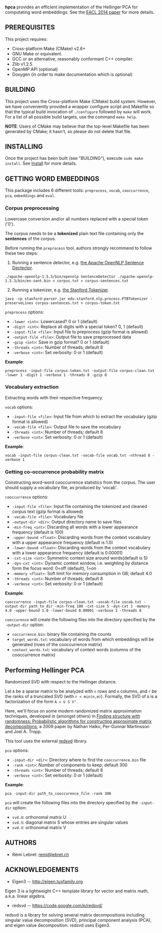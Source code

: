 **hpca** provides an efficient implementation of the Hellinger PCA for computating word embeddings.
See the [EACL 2014 paper](http://lebret.ch/wp-content/uploads/2014/03/eacl2014.pdf) for more details.

## PREREQUISITES

 This project requires:
  * Cross-platform Make (CMake) v2.6+
  * GNU Make or equivalent.
  * GCC or an alternative, reasonably conformant C++ compiler.
  * Zlib v1.2.5
  * OpenMP API (optional)
  * Doxygen (in order to make documentation which is optional)

## BUILDING
 
 This project uses the Cross-platform Make (CMake) build system. However, we
 have conveniently provided a wrapper configure script and Makefile so that
 the typical build invocation of `./configure` followed by `make` will work.
 For a list of all possible build targets, use the command `make help`.

 **NOTE**: Users of CMake may believe that the top-level Makefile has been
 generated by CMake; it hasn't, so please do not delete that file.

## INSTALLING

 Once the project has been built (see "BUILDING"), execute `sudo make install`.
 See [Install](INSTALL.md) for more details.

## GETTING WORD EMBEDDINGS

This package includes 6 different tools: `preprocess`, `vocab`, `cooccurrence`, `pca`, `embeddings` and `eval`.

### Corpus preprocessing 

Lowercase conversion and/or all numbers replaced with a special token ('0').


The corpus needs to be a **tokenized** plain text file containing only the **sentences** of the corpus.

Before running the `preprocess` tool, authors strongly recommend to follow these two steps:

1.  Running a sentence detector, e.g. [the Apache OpenNLP Sentence Dectector](https://opennlp.apache.org/documentation/1.5.3/manual/opennlp.html#tools.sentdetect).
```
./apache-opennlp-1.5.3/bin/opennlp SentenceDetector ./apache-opennlp-1.5.3/bin/en-sent.bin < corpus.txt > corpus-sentences.txt
```
2.  Running a tokenizer, e.g. [the Stanford Tokenizer](http://nlp.stanford.edu/software/tokenizer.shtml).
```
java -cp stanford-parser.jar edu.stanford.nlp.process.PTBTokenizer -preserveLines corpus-sentences.txt > corpus-token.txt
```

`preprocess` options:
* `-lower <int>`: Lowercased? 0 or 1 (default)
* `-digit <int>`: Replace all digits with a special token? 0, 1 (default)
* `-input-file <file>`: Input file to preprocess (gzip format is allowed)
* `-output-file <file>`: Output file to save preprocessed data
* `-gzip <int>`: Save in gzip format? 0 or 1 (default)
* `-threads <int>`: Number of threads; default 8
* `-verbose <int>`: Set verbosity: 0 or 1 (default)

**Example**:
```
preprocess -input-file corpus-token.txt -output-file corpus-clean.txt -lower 1 -digit 1 -verbose 1 -threads 8 -gzip 0
```

### Vocabulary extraction

Extracting words with their respective frequency.

`vocab` options:
* `-input-file <file>`: Input file from which to extract the vocabulary (gzip format is allowed)
* `-vocab-file <file>`: Output file to save the vocabulary
* `-threads <int>`: Number of threads; default 8
* `-verbose <int>`: Set verbosity: 0 or 1 (default)

**Example**:
```
vocab -input-file corpus-clean.txt -vocab-file vocab.txt -nthread 8 -verbose 1
```

### Getting co-occurrence probability matrix

Constructing word-word cooccurrence statistics from the corpus. 
The user should supply a vocabulary file, as produced by 'vocab'.

`cooccurrence` options:
* `-input-file <file>`: Input file containing the tokenized and cleaned corpus text (gzip format is allowed)
* `-vocab-file <file>`: Vocabulary file
* `-output-dir <dir>`: Output directory name to save files
* `-min-freq <int>`: Discarding all words with a lower appearance frequency (default is 100)
* `-upper-bound <float>`: Discarding words from the context vocabulary with a upper appearance frequency (default is 1.0)
* `-lower-bound <float>`: Discarding words from the context vocabulary with a lower appearance frequency (default is 0.00001)
* `-cxt-size <int>`: Symmetric context size around words(default is 5)
* `-dyn-cxt <int>`: Dynamic context window, i.e. weighting by distance form the focus word: 0=off (default), 1=on
* `-memory <float>`: Soft limit for memory consumption in GB; default 4.0
* `-threads <int>`: Number of threads; default 8
* `-verbose <int>`: Set verbosity: 0 or 1 (default)

**Example**:
```
cooccurrence -input-file corpus-clean.txt -vocab-file vocab.txt -output-dir path_to_dir -min-freq 100 -cxt-size 5 -dyn-cxt 1 -memory 4.0 -upper-bound 1.0 -lower-bound 0.00001 -verbose 1 -threads 8
```

`cooccurence` will create the following files into the directory specified by the `-output-dir` option:
* `coccurrence.bin`: binary file containing the counts
* `target_words.txt`: vocabulary of words from which embeddings will be generated (rows of the cooccurrence matrix)
* `context_words.txt`: vocabulary of context words (columns of the cooccurrence matrix)

## Performing Hellinger PCA

Randomized SVD with respect to the Hellinger distance.

Let `A` be a sparse matrix to be analyzed with `n` rows and `m` columns, and `r` be the ranks of a truncated SVD (with `r < min(n,m)`).
Formally, the SVD of `A` is a factorization of the form `A = U S Vᵀ`.

Here, we'll focus on some modern randomized matrix approximation techniques, developed in (amongst others) in [Finding structure with randomness: Probabilistic algorithms for constructing approximate matrix decompositions](http://arxiv.org/abs/0909.4061), a 2009 paper by Nathan Halko, Per-Gunnar Martinsson and Joel A. Tropp.

This tool uses the external [redsvd](https://code.google.com/p/redsvd/) library.

`pca` options:
* `-input-dir <dir>`: Directory where to find the `cooccurrence.bin` file
* `-rank <int>`: Number of components to keep; default 300
* `-threads <int>`: Number of threads; default 8
* `-verbose <int>`: Set verbosity: 0 or 1 (default)

**Example**:
```
pca -input-dir path_to_cooccurence_file -rank 300
```

`pca` will create the following files into the directory specified by the `-input-dir` option:
* `svd.U`: orthonomal matrix U
* `svd.S`: diagonal matrix S whose entries are singular values
* `svd.V`: orthonomal matrix V

## AUTHORS 

 * Rémi Lebret: remi@lebret.ch

## ACKNOWLEDGEMENTS

  * Eigen3 -- http://eigen.tuxfamily.org

  Eigen 3 is a lightweight C++ template library for vector and matrix math, a.k.a. linear algebra.
  

  * redsvd -- https://code.google.com/p/redsvd/

  redsvd is a library for solving several matrix decompositions including singular value decomposition (SVD), principal component analysis (PCA), and eigen value decomposition.
  redsvd uses Eigen3.


